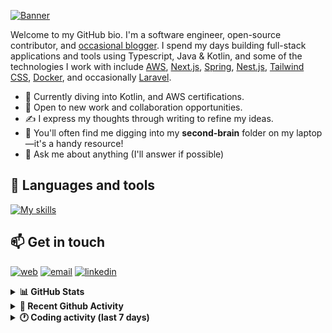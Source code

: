 [![Banner](https://raw.githubusercontent.com/wilfriedago/wilfriedago/main/assets/1.png)][website]

Welcome to my GitHub bio. I'm a software engineer, open-source contributor, and [occasional blogger][blog]. I spend my days building full-stack applications and tools using Typescript, Java & Kotlin, and some of the technologies I work with include [AWS](https://aws.amazon.com/fr/), [Next.js](https://nextjs.org/), [Spring](https://spring.io/), [Nest.js](https://nestjs.com/), [Tailwind CSS](https://github.com/tailwindlabs/tailwindcss), [Docker](https://www.docker.com/), and occasionally [Laravel](https://laravel.com/).

- 🔭 Currently diving into Kotlin, and AWS certifications.
- 👯 Open to new work and collaboration opportunities.
- ✍️ I express my thoughts through writing to refine my ideas.
- 🧠 You'll often find me digging into my **second-brain** folder on my laptop—it's a handy resource!
- 💬 Ask me about anything (I'll answer if possible)

## 🎨 Languages and tools

[![My skills](https://skillicons.dev/icons?i=typescript,js,nodejs,nest,java,kotlin,spring,python,fastapi,django,aws,docker,vscode,idea,tailwind&perline=15)](https://wilfriedago.dev/about#skills)

## 📫 Get in touch
[![web](https://img.shields.io/badge/WEBSITE-12100E?logo=google-earth&color=282A36)][website]
[![email](https://img.shields.io/badge/MAIL-12100E?logo=mailgun&color=282A36)][mail]
[![linkedin](https://img.shields.io/badge/LINKEDIN-12100E?logo=linkedin&color=282A36)][linkedin]


<details>
  <summary><b>📊 GitHub Stats</b></summary>
	<br/>
	<p align="left">
		<img width="49.5%" src="https://github-readme-stats.vercel.app/api?username=wilfriedago&show_icons=true&count_private=true&title_color=10b981&icon_color=10b981&theme=react&hide_border=true&rank_icon=github" />
		<img width="49.5%" src="https://streak-stats.demolab.com/?user=wilfriedago&hide_border=true&theme=react&ring=10b981&fire=fff&currStreakNum=fff&sideLabels=10b981&currStreakLabel=10b981&sideNums=fff" />
	</p>
</details>

<details>
  <summary><b>📅 Recent Github Activity</b></summary>
	<br>

<!--RECENT_ACTIVITY:last_update-->
Last Updated: Friday, September 6th, 2024, 4:16:15 AM
<!--RECENT_ACTIVITY:last_update_end-->

<!--RECENT_ACTIVITY:start-->
1. ⭐ Starred [gitroomhq/postiz-app](https://github.com/gitroomhq/postiz-app)<br>
2. ⭐ Starred [lobehub/lobe-chat](https://github.com/lobehub/lobe-chat)<br>
3. ⬆️ Pushed 14 commit(s) to [thewlabs/eslint-config-thewlabs](https://github.com/thewlabs/eslint-config-thewlabs)<br>
4. ⬆️ Pushed 1 commit(s) to [thewlabs/eslint-config-thewlabs](https://github.com/thewlabs/eslint-config-thewlabs)<br>
5. ⬆️ Pushed 12 commit(s) to [thewlabs/eslint-config-thewlabs](https://github.com/thewlabs/eslint-config-thewlabs)<br>
<!--RECENT_ACTIVITY:end-->
</details>

<details>
  <summary><b>🕐 Coding activity (last 7 days)</b></summary>
	<br>

<!--START_SECTION:waka-->

```python
Total Time: 30 hrs 15 mins

Text                     6 hrs 16 mins   ████▒░░░░░░░░░░░░░░░░░░░░   17.34 %
JSON                     5 hrs 55 mins   ████░░░░░░░░░░░░░░░░░░░░░   16.39 %
Other                    5 hrs 55 mins   ████░░░░░░░░░░░░░░░░░░░░░   16.38 %
```

<!--END_SECTION:waka-->
</details>

[website]: https://wilfriedago.dev
[linkedin]: https://linkedin.com/in/wilfriedago
[blog]: https://wilfriedago.dev/blog
[mail]: mailto:me@wilfriedago.dev
